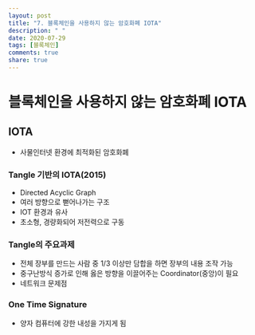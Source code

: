 ```yaml
---
layout: post
title: "7. 블록체인을 사용하지 않는 암호화폐 IOTA"
description: " "
date: 2020-07-29
tags: [블록체인]
comments: true
share: true
---
```


# 블록체인을 사용하지 않는 암호화폐 IOTA

## IOTA

- 사물인터넷 환경에 최적화된 암호화폐

### Tangle 기반의 IOTA(2015)

- Directed Acyclic Graph
- 여러 방향으로 뻗어나가는 구조
- IOT 환경과 유사
- 초소형, 경량화되어 저전력으로 구동

### Tangle의 주요과제

- 전체 장부를 만드는 사람 중 1/3 이상만 담합을 하면 장부의 내용 조작 가능
- 중구난방식 증가로 인해 옳은 방향을 이끌어주는 Coordinator(중앙)이 필요
- 네트워크 문제점

### One Time Signature

- 양자 컴퓨터에 강한 내성을 가지게 됨
